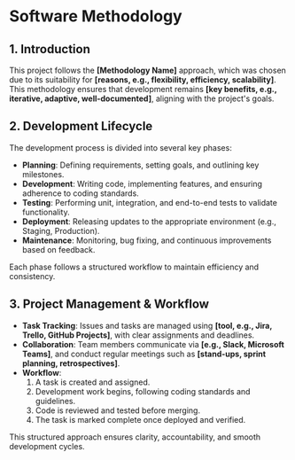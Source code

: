 # Software Methodology

## 1. Introduction
This project follows the **[Methodology Name]** approach, which was chosen due to its suitability for **[reasons, e.g., flexibility, efficiency, scalability]**. This methodology ensures that development remains **[key benefits, e.g., iterative, adaptive, well-documented]**, aligning with the project's goals.

## 2. Development Lifecycle
The development process is divided into several key phases:

- **Planning**: Defining requirements, setting goals, and outlining key milestones.
- **Development**: Writing code, implementing features, and ensuring adherence to coding standards.
- **Testing**: Performing unit, integration, and end-to-end tests to validate functionality.
- **Deployment**: Releasing updates to the appropriate environment (e.g., Staging, Production).
- **Maintenance**: Monitoring, bug fixing, and continuous improvements based on feedback.

Each phase follows a structured workflow to maintain efficiency and consistency.

## 3. Project Management & Workflow
- **Task Tracking**: Issues and tasks are managed using **[tool, e.g., Jira, Trello, GitHub Projects]**, with clear assignments and deadlines.
- **Collaboration**: Team members communicate via **[e.g., Slack, Microsoft Teams]**, and conduct regular meetings such as **[stand-ups, sprint planning, retrospectives]**.
- **Workflow**:
  1. A task is created and assigned.
  2. Development work begins, following coding standards and guidelines.
  3. Code is reviewed and tested before merging.
  4. The task is marked complete once deployed and verified.

This structured approach ensures clarity, accountability, and smooth development cycles.
